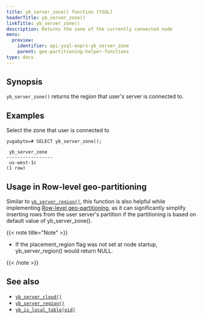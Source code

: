 ```yaml
---
title: yb_server_zone() function [YSQL]
headerTitle: yb_server_zone()
linkTitle: yb_server_zone()
description: Returns the zone of the currently connected node
menu:
  preview:
    identifier: api-ysql-exprs-yb_server_zone
    parent: geo-partitioning-helper-functions
type: docs
---
```



## Synopsis

`yb_server_zone()` returns the region that user's server is connected to.


## Examples
Select the zone that user is connected to

```plpgsql
yugabyte=# SELECT yb_server_zone();
```

```
 yb_server_zone
-----------------
 us-west-1c
(1 row)
```

## Usage in Row-level geo-partitioning

Similar to [`yb_server_region()`](../func_yb_server_region), this function is also helpful while implementing [Row-level geo-partitioning](../../../../../explore/multi-region-deployments/row-level-geo-partitioning/), as it can significantly simplify inserting rows from the user server's partition if the partitioning is based on default value of yb_server_zone().



{{< note title="Note" >}}

* If the placement_region flag was not set at node startup, yb_server_region() would return NULL.

{{< /note >}}

## See also
- [`yb_server_cloud()`](../func_yb_server_cloud)
- [`yb_server_region()`](../func_yb_server_region)
- [`yb_is_local_table(oid)`](../func_yb_is_local_table)